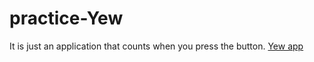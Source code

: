 # practice-Yew

It is just an application that counts when you press the button.
[Yew app](https://omame-dev.github.io/practice-Yew/)
